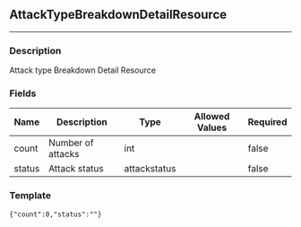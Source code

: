 ## AttackTypeBreakdownDetailResource
---
### Description
Attack type Breakdown Detail Resource
### Fields
| Name | Description | Type | Allowed Values | Required |
| ---- | ----------- | ---- | -------------- | -------- |
| count | Number of attacks | int |  | false |
| status | Attack status | attackstatus |  | false |
### Template
```
{"count":0,"status":""}
```
